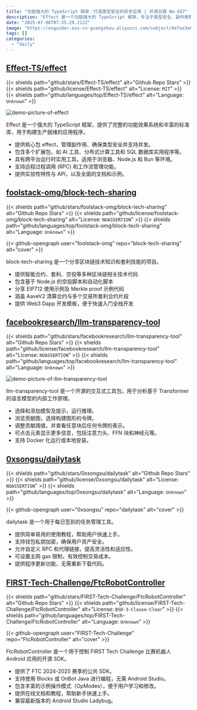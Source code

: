 ```yaml
---
title: "功能强大的 TypeScript 框架：打造类型安全的异步应用 | 开源日报 No.657"
description: "Effect 是一个功能强大的 TypeScript 框架，专注于类型安全、副作用管理和并发处理，提供丰富的标准库和扩展工具 (如 AI、分布式计算、SQL 等)，支持多平台运行和 RPC 功能，适用于生产级应用开发。"
date: "2025-07-08T07:35:29.212Z"
image: "https://osguider.oss-cn-guangzhou.aliyuncs.com/subject/4e7ee3a8645c34e082347f6d8770e72c.png"
tags: []
categories:
  - "daily"
---
```


## [Effect-TS/effect](https://github.com/Effect-TS/effect)

{{< shields path="github/stars/Effect-TS/effect" alt="Github Repo Stars" >}} {{< shields path="github/license/Effect-TS/effect" alt="License: `MIT`" >}} {{< shields path="github/languages/top/Effect-TS/effect" alt="Language: `Unknown`" >}}

![demo-picture-of-effect](https://static.osguider.com/subject/github/Effect-TS/effect/95b1ef287576480936edfcce75ee096c.jpg)

Effect 是一个强大的 TypeScript 框架，提供了完整的功能效果系统和丰富的标准库，用于构建生产就绪的应用程序。

- 提供核心包 effect，管理副作用、确保类型安全并支持并发。
- 包含多个扩展包，如 AI 工具、分布式计算工具和 SQL 数据库实用程序等。
- 具有跨平台运行时实用工具，适用于浏览器、Node.js 和 Bun 等环境。
- 支持远程过程调用 (RPC) 和工作流管理功能。
- 提供实验性特性与 API，以及全面的文档和示例。
  
## [foolstack-omg/block-tech-sharing](https://github.com/foolstack-omg/block-tech-sharing)

{{< shields path="github/stars/foolstack-omg/block-tech-sharing" alt="Github Repo Stars" >}} {{< shields path="github/license/foolstack-omg/block-tech-sharing" alt="License: `NOASSERTION`" >}} {{< shields path="github/languages/top/foolstack-omg/block-tech-sharing" alt="Language: `Unknown`" >}}

{{< github-opengraph user="foolstack-omg" repo="block-tech-sharing" alt="cover" >}}

block-tech-sharing 是一个分享区块链技术知识和套利技能的项目。

- 提供智能合约、套利、空投等多种区块链相关技术代码
- 包含基于 Node.js 的空投脚本和自动化脚本
- 分享 EIP712 使用示例及 Merkle proof 示例代码
- 涵盖 AaveV2 清算合约与多个交易所套利合约片段
- 提供 Web3 Dapp 开发模板，便于快速入门全栈开发
  
## [facebookresearch/llm-transparency-tool](https://github.com/facebookresearch/llm-transparency-tool)

{{< shields path="github/stars/facebookresearch/llm-transparency-tool" alt="Github Repo Stars" >}} {{< shields path="github/license/facebookresearch/llm-transparency-tool" alt="License: `NOASSERTION`" >}} {{< shields path="github/languages/top/facebookresearch/llm-transparency-tool" alt="Language: `Unknown`" >}}

![demo-picture-of-llm-transparency-tool](https://static.osguider.com/subject/github/facebookresearch/llm-transparency-tool/38847058be0c370e873e031063d88f34.png)

llm-transparency-tool 是一个开源的交互式工具包，用于分析基于 Transformer 的语言模型的内部工作原理。

- 选择和添加模型及提示，运行推理。
- 浏览贡献图，选择构建图形的令牌。
- 调整贡献阈值，并查看任意块后任何令牌的表示。
- 可点击元素显示更多信息，包括注意力头、FFN 块和神经元等。
- 支持 Docker 化运行或本地安装。
  
## [0xsongsu/dailytask](https://github.com/0xsongsu/dailytask)

{{< shields path="github/stars/0xsongsu/dailytask" alt="Github Repo Stars" >}} {{< shields path="github/license/0xsongsu/dailytask" alt="License: `NOASSERTION`" >}} {{< shields path="github/languages/top/0xsongsu/dailytask" alt="Language: `Unknown`" >}}

{{< github-opengraph user="0xsongsu" repo="dailytask" alt="cover" >}}

dailytask 是一个用于每日签到的任务管理工具。

- 提供简单易用的使用教程，帮助用户快速上手。
- 支持钱包私钥加密，确保用户资产安全。
- 允许自定义 RPC 和代理链接，提高灵活性和适应性。
- 可设置主网 gas 限制，有效控制交易成本。
- 提供程序更新功能，无需重新下载代码。
  
## [FIRST-Tech-Challenge/FtcRobotController](https://github.com/FIRST-Tech-Challenge/FtcRobotController)

{{< shields path="github/stars/FIRST-Tech-Challenge/FtcRobotController" alt="Github Repo Stars" >}} {{< shields path="github/license/FIRST-Tech-Challenge/FtcRobotController" alt="License: `BSD-3-Clause-Clear`" >}} {{< shields path="github/languages/top/FIRST-Tech-Challenge/FtcRobotController" alt="Language: `Unknown`" >}}

{{< github-opengraph user="FIRST-Tech-Challenge" repo="FtcRobotController" alt="cover" >}}

FtcRobotController 是一个用于控制 FIRST Tech Challenge 比赛机器人 Android 应用的开源 SDK。

- 提供了 FTC 2024-2025 赛季的公共 SDK。
- 支持使用 Blocks 或 OnBot Java 进行编程，无需 Android Studio。
- 包含丰富的示例操作模式（OpModes），便于用户学习和修改。
- 提供在线文档和教程，帮助新手快速上手。
- 兼容最新版本的 Android Studio Ladybug。
  
